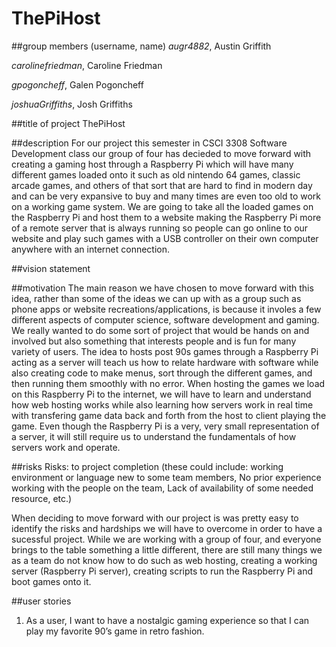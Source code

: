 # ThePiHost

##group members (username, name)
*augr4882*, Austin Griffith

*carolinefriedman*, Caroline Friedman

*gpogoncheff*, Galen Pogoncheff

*joshuaGriffiths*, Josh Griffiths

##title of project
  ThePiHost

##description
  For our project this semester in CSCI 3308 Software Development class our group of four has decieded to move forward with creating a gaming host through a Raspberry Pi which will have many different games loaded onto it such as old nintendo 64 games, classic arcade games, and others of that sort that are hard to find in modern day and can be very expansive to buy and many times are even too old to work on a working game system. We are going to take all the loaded games on the Raspberry Pi and host them to a website making the Raspberry Pi more of a remote server that is always running so people can go online to our website and play such games with a USB controller on their own computer anywhere with an internet connection. 


##vision statement
  

##motivation
  The main reason we have chosen to move forward with this idea, rather than some of the ideas we can up with as a group such as phone apps or website recreations/applications, is because it involes a few different aspects of computer science, software development and gaming. We really wanted to do some sort of project that would be hands on and involved but also something that interests people and is fun for many variety of users. The idea to hosts post 90s games through a Raspberry Pi acting as a server will teach us how to relate hardware with software while also creating code to make menus, sort through the different games, and then running them smoothly with no error. When hosting the games we load on this Raspberry Pi to the internet, we will have to learn and understand how web hosting works while also learning how servers work in real time with transfering game data back and forth from the host to client playing the game. Even though the Raspberry Pi is a very, very small representation of a server, it will still require us to understand the fundamentals of how servers work and operate.

##risks
  Risks: to project completion 
  (these could include: working environment or language new to some team members,
  No prior experience working with the people on the team,
  Lack of availability of some needed resource, etc.)
  
  When deciding to move forward with our project is was pretty easy to identify the risks and hardships we will have to overcome in order to have a sucessful project. While we are working with a group of four, and everyone brings to the table something a little different, there are still many things we as a team do not know how to do such as web hosting, creating a working server (Raspberry Pi server), creating scripts to run the Raspberry Pi and boot games onto it. 
  
  
##user stories
1. As a user, I want to have a nostalgic gaming experience so that I can play my favorite 90’s game in retro fashion.  
  
  
  
  
  
  
